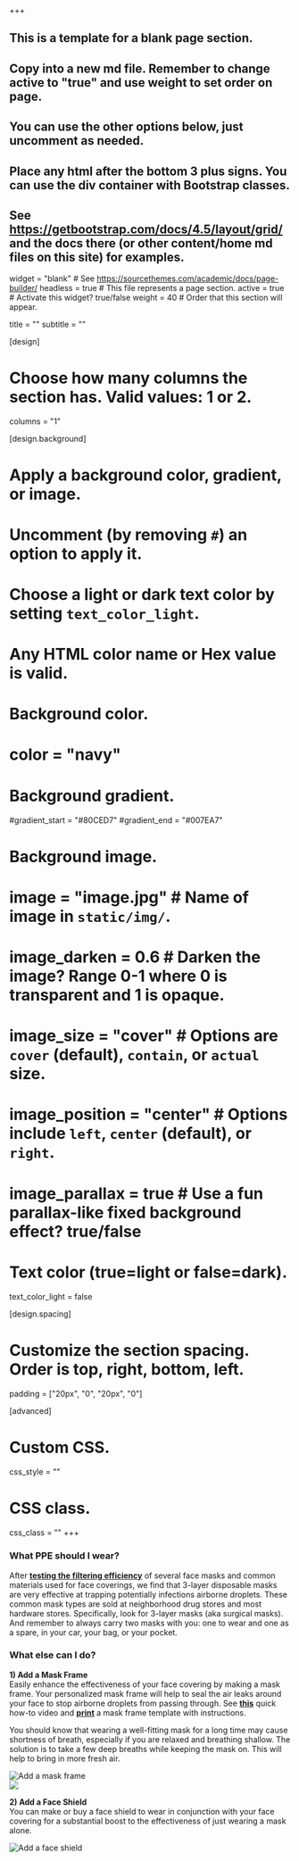 +++

## This is a template for a blank page section.
## Copy into a new md file. Remember to change active to "true" and use weight to set order on page.
## You can use the other options below, just uncomment as needed.
## Place any html after the bottom 3 plus signs. You can use the div container with Bootstrap classes.
## See https://getbootstrap.com/docs/4.5/layout/grid/ and the docs there (or other content/home md files on this site) for examples.

widget = "blank"  # See https://sourcethemes.com/academic/docs/page-builder/
headless = true  # This file represents a page section.
active = true  # Activate this widget? true/false
weight = 40  # Order that this section will appear.

title = ""
subtitle = ""

[design]
  # Choose how many columns the section has. Valid values: 1 or 2.
  columns = "1"

[design.background]
  # Apply a background color, gradient, or image.
  #   Uncomment (by removing `#`) an option to apply it.
  #   Choose a light or dark text color by setting `text_color_light`.
  #   Any HTML color name or Hex value is valid.

  # Background color.
  # color = "navy"
  
  # Background gradient.
  #gradient_start = "#80CED7"
  #gradient_end = "#007EA7"
  
  # Background image.
  # image = "image.jpg"  # Name of image in `static/img/`.
  # image_darken = 0.6  # Darken the image? Range 0-1 where 0 is transparent and 1 is opaque.
  # image_size = "cover"  #  Options are `cover` (default), `contain`, or `actual` size.
  # image_position = "center"  # Options include `left`, `center` (default), or `right`.
  # image_parallax = true  # Use a fun parallax-like fixed background effect? true/false
  
  # Text color (true=light or false=dark).
  text_color_light = false

[design.spacing]
  # Customize the section spacing. Order is top, right, bottom, left.
  padding = ["20px", "0", "20px", "0"]

[advanced]
 # Custom CSS. 
 css_style = ""
 
 # CSS class.
 css_class = ""
+++

<div class="container-fluid">
  <div class="row">
    <div class="col-xs-12 col-sm-12 col-md-12 col-lg-12 col-xl-12 text-center">
      <h3>What PPE should I wear?</h3>
    </div>
  </div> 
  <div class="row">
    <div class="col-xs-12 col-sm-12 col-md-12 col-lg-12 col-xl-12">
      <p class="text-left">After <b><a href="https://www.masteryourppe.com/testing" target="_blank">testing the filtering efficiency</a></b> of several face masks and common materials used for face coverings, we find that 3-layer disposable masks are very effective at trapping potentially infections airborne droplets. These common mask types are sold at neighborhood drug stores and most hardware stores.  Specifically, look for 3-layer masks (aka surgical masks). And remember to always carry two masks with you: one to wear and one as a spare, in your car, your bag, or your pocket.</p>
    </div>
  </div> 
  <div class="row mt-4">
    <div class="col-xs-12 col-sm-12 col-md-12 col-lg-12 col-xl-12 text-center">
      <h3>What else can I do?</h3>
    </div>
  <div class="row align-items-xl-center justify-content-xs-center justify-content-sm-center">
    <div class="col-xs-12 col-sm-12 col-md-8 col-lg-8 col-xl-8 px-4">
      <p class="text-left"><b>1) Add a Mask Frame</b><br>Easily enhance the effectiveness of your face covering by making a mask frame.  Your personalized mask frame will help to seal the air leaks around your face to stop airborne droplets from passing through.  See <b><a href="https://youtu.be/KZgRVWYM7rY" target="_blank">this</a></b> quick how-to video and <b><a href="https://github.com/dickansj/MasterYourPPE/wiki/Improve-Your-Mask-With-a-Frame" target="_blank">print</a></b> a mask frame template with instructions.</p>
      <p class= "text-left">You should know that wearing a well-fitting mask for a long time may cause shortness of breath, especially if you are relaxed and breathing shallow.  The solution is to take a few deep breaths while keeping the mask on.  This will help to bring in more fresh air.</p>
    </div>
    <div class="col-xs-12 col-sm-12 col-md-4 col-lg-4 col-xl-4 order-xs-last order-sm-last order-md-last order-lg-last order-xl-last mx-auto">
      <img class="img-fluid" src="https://github.com/dickansj/MasterYourPPE/blob/master/assets/wiki/frame-side-view.png?raw=true" alt="Add a mask frame">
    </div>
  </div> 
  <div class="row">
    <div class="col-xs-12 col-sm-12 col-md-8 col-lg-8 col-xl-8 px-4 my-4">
      <a href="https://youtu.be/KZgRVWYM7rY" target="_blank"><img class="img-fluid" src="https://github.com/dickansj/MasterYourPPE/blob/master/assets/images/action/maskframevid.png?raw=true"></a>
    </div>
  </div>
  <div class="row mt-4 align-items-xl-center justify-content-xs-center justify-content-sm-center">
    <div class="col-xs-12 col-sm-12 col-md-8 col-lg-8 col-xl-8 px-4">
      <p class="text-left"><b>2) Add a Face Shield</b><br>You can make or buy a face shield to wear in conjunction with your face covering for a substantial boost to the effectiveness of just wearing a mask alone.</p>
    </div>    
    <div class="col-xs-12 col-sm-12 col-md-4 col-lg-4 col-xl-4 mx-auto">
        <img class="img-fluid" src="https://github.com/dickansj/MasterYourPPE/blob/master/assets/images/action/dutton-shield1.png?raw=true" alt="Add a face shield">
    </div>
  </div>

</div>
